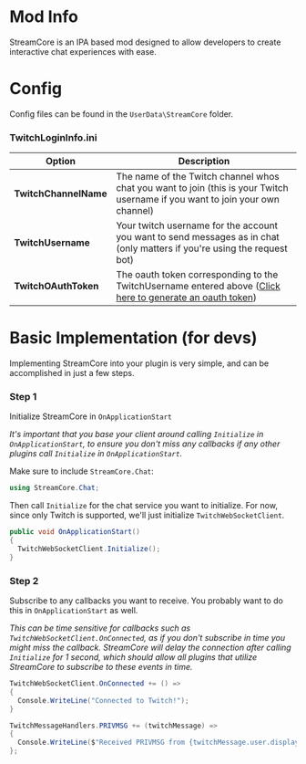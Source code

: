 # Mod Info
StreamCore is an IPA based mod designed to allow developers to create interactive chat experiences with ease.

# Config
Config files can be found in the `UserData\StreamCore` folder.

### TwitchLoginInfo.ini
| Option | Description |
| - | - |
| **TwitchChannelName** | The name of the Twitch channel whos chat you want to join (this is your Twitch username if you want to join your own channel) |
| **TwitchUsername** | Your twitch username for the account you want to send messages as in chat (only matters if you're using the request bot) |
| **TwitchOAuthToken** | The oauth token corresponding to the TwitchUsername entered above ([Click here to generate an oauth token](https://twitchapps.com/tmi/))  |


# Basic Implementation (for devs)
Implementing StreamCore into your plugin is very simple, and can be accomplished in just a few steps.

### Step 1
Initialize StreamCore in `OnApplicationStart`

*It's important that you base your client around calling `Initialize` in `OnApplicationStart`, to ensure you don't miss any callbacks if any other plugins call `Initialize` in `OnApplicationStart`.*

Make sure to include `StreamCore.Chat`:
```cs
using StreamCore.Chat;
```

Then call `Initialize` for the chat service you want to initialize. For now, since only Twitch is supported, we'll just initialize `TwitchWebSocketClient`.
```cs
public void OnApplicationStart()
{
  TwitchWebSocketClient.Initialize();
}
```

### Step 2
Subscribe to any callbacks you want to receive. You probably want to do this in `OnApplicationStart` as well.

*This can be time sensitive for callbacks such as `TwitchWebSocketClient.OnConnected`, as if you don't subscribe in time you might miss the callback. StreamCore will delay the connection after calling `Initialize` for 1 second, which should allow all plugins that utilize StreamCore to subscribe to these events in time.*

```cs
TwitchWebSocketClient.OnConnected += () => 
{
  Console.WriteLine("Connected to Twitch!");
}

TwitchMessageHandlers.PRIVMSG += (twitchMessage) => 
{
  Console.WriteLine($"Received PRIVMSG from {twitchMessage.user.displayName} in channel {twitchMessage.channelName}. Message: {twitchMessage.message}");
};
```

